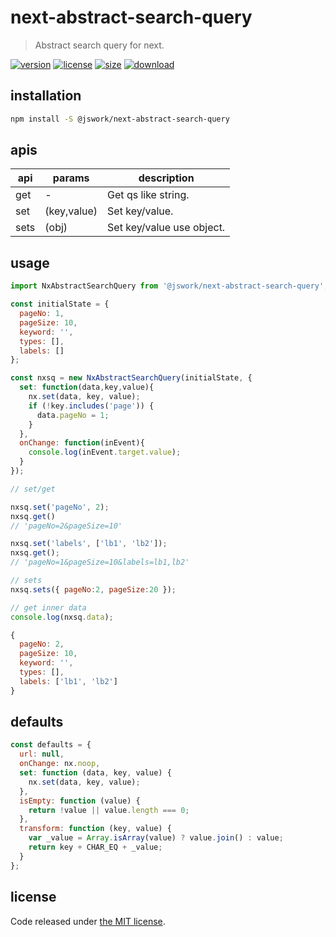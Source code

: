 # next-abstract-search-query
> Abstract search query for next.

[![version][version-image]][version-url]
[![license][license-image]][license-url]
[![size][size-image]][size-url]
[![download][download-image]][download-url]

## installation
```bash
npm install -S @jswork/next-abstract-search-query
```

## apis
| api  | params      | description               |
| ---- | ----------- | ------------------------- |
| get  | -           | Get qs like string.       |
| set  | (key,value) | Set key/value.            |
| sets | (obj)       | Set key/value use object. |

## usage
```js
import NxAbstractSearchQuery from '@jswork/next-abstract-search-query';

const initialState = {
  pageNo: 1,
  pageSize: 10,
  keyword: '',
  types: [],
  labels: []
};

const nxsq = new NxAbstractSearchQuery(initialState, {
  set: function(data,key,value){
    nx.set(data, key, value);
    if (!key.includes('page')) {
      data.pageNo = 1;
    }
  },
  onChange: function(inEvent){
    console.log(inEvent.target.value);
  }
});

// set/get

nxsq.set('pageNo', 2);
nxsq.get()
// 'pageNo=2&pageSize=10'

nxsq.set('labels', ['lb1', 'lb2']);
nxsq.get();
// 'pageNo=1&pageSize=10&labels=lb1,lb2'

// sets
nxsq.sets({ pageNo:2, pageSize:20 });

// get inner data
console.log(nxsq.data);

{
  pageNo: 2,
  pageSize: 10,
  keyword: '',
  types: [],
  labels: ['lb1', 'lb2']
}
```

## defaults
```js
const defaults = {
  url: null,
  onChange: nx.noop,
  set: function (data, key, value) {
    nx.set(data, key, value);
  },
  isEmpty: function (value) {
    return !value || value.length === 0;
  },
  transform: function (key, value) {
    var _value = Array.isArray(value) ? value.join() : value;
    return key + CHAR_EQ + _value;
  }
};
```

## license
Code released under [the MIT license](https://github.com/afeiship/next-abstract-search-query/blob/master/LICENSE.txt).

[version-image]: https://img.shields.io/npm/v/@jswork/next-abstract-search-query
[version-url]: https://npmjs.org/package/@jswork/next-abstract-search-query

[license-image]: https://img.shields.io/npm/l/@jswork/next-abstract-search-query
[license-url]: https://github.com/afeiship/next-abstract-search-query/blob/master/LICENSE.txt

[size-image]: https://img.shields.io/bundlephobia/minzip/@jswork/next-abstract-search-query
[size-url]: https://github.com/afeiship/next-abstract-search-query/blob/master/dist/next-abstract-search-query.min.js

[download-image]: https://img.shields.io/npm/dm/@jswork/next-abstract-search-query
[download-url]: https://www.npmjs.com/package/@jswork/next-abstract-search-query
